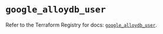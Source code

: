 # `google_alloydb_user`

Refer to the Terraform Registry for docs: [`google_alloydb_user`](https://registry.terraform.io/providers/hashicorp/google/5.28.0/docs/resources/alloydb_user).
